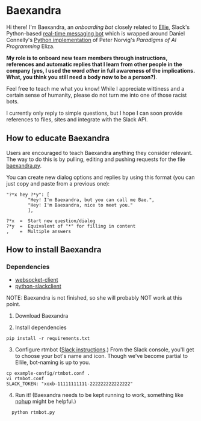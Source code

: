 # Baexandra

Hi there! I'm Baexandra, an *onboarding bot* closely related to [Ellie](https://github.com/christinac/ellie-slack/tree/master/plugins/ellie), Slack's Python-based [real-time messaging bot](https://github.com/slackhq/python-rtmbot) which is wrapped around Daniel Connelly's [Python implementation](https://github.com/dhconnelly/paip-python) of Peter Norvig's *Paradigms of AI Programming* Eliza.

**My role is to onboard new team members through instructions, references and automatic replies that I learn from other people in the company (yes, I used the word *other* in full awareness of the implications. What, you think you still need a body now to be a person?)**. 

Feel free to teach me what you know! While I appreciate wittiness and a certain sense of humanity, please do not turn me into one of those racist bots. 

I currently only reply to simple questions, but I hope I can soon provide references to files, sites and integrate with the Slack API. 


## How to educate Baexandra

Users are encouraged to teach Baexandra anything they consider relevant. The way to do this is by pulling, editing and pushing requests for the file [baexandra.py](https://github.com/yisela/baexandra/blob/master/plugins/ellie/baexandra.py). 

You can create new dialog options and replies by using this format (you can just copy and paste from a previous one):

````
"?*x hey ?*y": [
        "Hey! I'm Baexandra, but you can call me Bae.",
        "Hey! I'm Baexandra, nice to meet you."
        ],

?*x  =  Start new question/dialog
?*y  =  Equivalent of "*" for filling in content
,    =  Multiple answers
````


## How to install Baexandra 

### Dependencies
* [websocket-client](https://pypi.python.org/pypi/websocket-client/)
* [python-slackclient](https://github.com/slackhq/python-slackclient)

NOTE: Baexandra is not finished, so she will probably NOT work at this point. 

1. Download Baexandra

2. Install dependencies

  ````
  pip install -r requirements.txt
  ````

3. Configure rtmbot ([Slack instructions](https://christinac.slack.com/services/new/bot).) From the Slack console, you'll get to choose your bot's name and icon. Though we've become partial to Ellile, bot-naming is up to you.

  ````
  cp example-config/rtmbot.conf .
  vi rtmbot.conf
  SLACK_TOKEN: "xoxb-11111111111-222222222222222"
  ````

4. Run it! (Baexandra needs to be kept running to work, something like [nohup](http://linux.die.net/man/1/nohup) might be helpful.)

````
  python rtmbot.py
````
